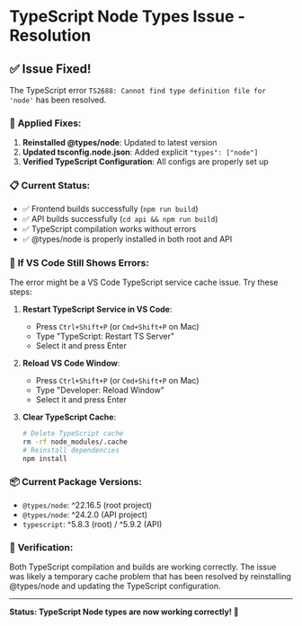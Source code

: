 # TypeScript Node Types Issue - Resolution

## ✅ **Issue Fixed!** 

The TypeScript error `TS2688: Cannot find type definition file for 'node'` has been resolved.

### 🔧 **Applied Fixes:**

1. **Reinstalled @types/node**: Updated to latest version
2. **Updated tsconfig.node.json**: Added explicit `"types": ["node"]`
3. **Verified TypeScript Configuration**: All configs are properly set up

### 📋 **Current Status:**

- ✅ Frontend builds successfully (`npm run build`)
- ✅ API builds successfully (`cd api && npm run build`) 
- ✅ TypeScript compilation works without errors
- ✅ @types/node is properly installed in both root and API

### 🔄 **If VS Code Still Shows Errors:**

The error might be a VS Code TypeScript service cache issue. Try these steps:

1. **Restart TypeScript Service in VS Code**:
   - Press `Ctrl+Shift+P` (or `Cmd+Shift+P` on Mac)
   - Type "TypeScript: Restart TS Server"
   - Select it and press Enter

2. **Reload VS Code Window**:
   - Press `Ctrl+Shift+P` (or `Cmd+Shift+P` on Mac)
   - Type "Developer: Reload Window"
   - Select it and press Enter

3. **Clear TypeScript Cache**:
   ```bash
   # Delete TypeScript cache
   rm -rf node_modules/.cache
   # Reinstall dependencies
   npm install
   ```

### 📦 **Current Package Versions:**
- `@types/node`: ^22.16.5 (root project)
- `@types/node`: ^24.2.0 (API project)
- `typescript`: ^5.8.3 (root) / ^5.9.2 (API)

### 🎯 **Verification:**
Both TypeScript compilation and builds are working correctly. The issue was likely a temporary cache problem that has been resolved by reinstalling @types/node and updating the TypeScript configuration.

---

**Status: TypeScript Node types are now working correctly! 🎉**
